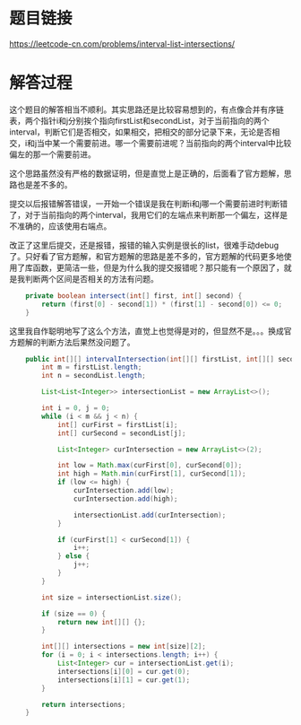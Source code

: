 # 题目链接
https://leetcode-cn.com/problems/interval-list-intersections/

# 解答过程
这个题目的解答相当不顺利。其实思路还是比较容易想到的，有点像合并有序链表，两个指针i和j分别挨个指向firstList和secondList，对于当前指向的两个interval，判断它们是否相交，如果相交，把相交的部分记录下来，无论是否相交，i和j当中某一个需要前进。哪一个需要前进呢？当前指向的两个interval中比较偏左的那一个需要前进。

这个思路虽然没有严格的数据证明，但是直觉上是正确的，后面看了官方题解，思路也是差不多的。

提交以后报错解答错误，一开始一个错误是我在判断i和j哪一个需要前进时判断错了，对于当前指向的两个interval，我用它们的左端点来判断那一个偏左，这样是不准确的，应该使用右端点。

改正了这里后提交，还是报错，报错的输入实例是很长的list，很难手动debug了。只好看了官方题解，和官方题解的思路是差不多的，官方题解的代码更多地使用了库函数，更简洁一些，但是为什么我的提交报错呢？那只能有一个原因了，就是我判断两个区间是否相关的方法有问题。

```java
	private boolean intersect(int[] first, int[] second) {
		return (first[0] - second[1]) * (first[1] - second[0]) <= 0;
	}
```

这里我自作聪明地写了这么个方法，直觉上也觉得是对的，但显然不是。。。换成官方题解的判断方法后果然没问题了。

```java
	public int[][] intervalIntersection(int[][] firstList, int[][] secondList) {
		int m = firstList.length;
		int n = secondList.length;

		List<List<Integer>> intersectionList = new ArrayList<>();

		int i = 0, j = 0;
		while (i < m && j < n) {
			int[] curFirst = firstList[i];
			int[] curSecond = secondList[j];

			List<Integer> curIntersection = new ArrayList<>(2);

			int low = Math.max(curFirst[0], curSecond[0]);
			int high = Math.min(curFirst[1], curSecond[1]);
			if (low <= high) {
				curIntersection.add(low);
				curIntersection.add(high);

				intersectionList.add(curIntersection);
			}

			if (curFirst[1] < curSecond[1]) {
				i++;
			} else {
				j++;
			}
		}

		int size = intersectionList.size();

		if (size == 0) {
			return new int[][] {};
		}

		int[][] intersections = new int[size][2];
		for (i = 0; i < intersections.length; i++) {
			List<Integer> cur = intersectionList.get(i);
			intersections[i][0] = cur.get(0);
			intersections[i][1] = cur.get(1);
		}

		return intersections;
	}
```